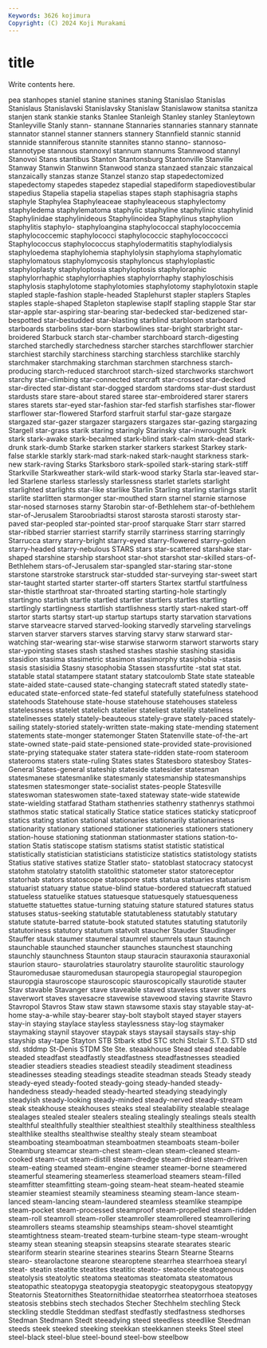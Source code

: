 ```yaml
---
Keywords: 3626 kojimura
Copyright: (C) 2024 Koji Murakami
---
```


# title

Write contents here.



pea stanhopes staniel stanine stanines staning Stanislao Stanislas Stanislaus
Stanislavski Stanislavsky Stanislaw Stanislawow stanitsa stanitza stanjen stank stankie stanks
Stanlee Stanleigh Stanley stanley Stanleytown Stanleyville Stanly stann- stannane Stannaries
stannaries stannary stannate stannator stannel stanner stanners stannery Stannfield stannic
stannid stannide stanniferous stannite stannites stanno stanno- stannoso- stannotype stannous
stannoxyl stannum stannums Stannwood stannyl Stanovoi Stans stantibus Stanton Stantonsburg
Stantonville Stanville Stanway Stanwin Stanwinn Stanwood stanza stanzaed stanzaic stanzaical
stanzaically stanzas stanze Stanzel stanzo stap stapedectomized stapedectomy stapedes stapedez
stapedial stapediform stapediovestibular stapedius Stapelia stapelia stapelias stapes staph staphisagria
staphs staphyle Staphylea Staphyleaceae staphyleaceous staphylectomy staphyledema staphylematoma staphylic staphyline
staphylinic staphylinid Staphylinidae staphylinideous Staphylinoidea Staphylinus staphylion staphylitis staphylo- staphyloangina
staphylococcal staphylococcemia staphylococcemic staphylococci staphylococcic staphylococcocci Staphylococcus staphylococcus staphylodermatitis staphylodialysis
staphyloedema staphylohemia staphylolysin staphyloma staphylomatic staphylomatous staphylomycosis staphyloncus staphyloplastic staphyloplasty
staphyloptosia staphyloptosis staphyloraphic staphylorrhaphic staphylorrhaphies staphylorrhaphy staphyloschisis staphylosis staphylotome staphylotomies
staphylotomy staphylotoxin staple stapled staple-fashion staple-headed Staplehurst stapler staplers Staples
staples staple-shaped Stapleton staplewise staplf stapling stapple Star star star-apple
star-aspiring star-bearing star-bedecked star-bedizened star-bespotted star-bestudded star-blasting starblind starbloom starboard
starboards starbolins star-born starbowlines star-bright starbright star-broidered Starbuck starch star-chamber
starchboard starch-digesting starched starchedly starchedness starcher starches starchflower starchier starchiest
starchily starchiness starching starchless starchlike starchly starchmaker starchmaking starchman starchmen
starchness starch-producing starch-reduced starchroot starch-sized starchworks starchwort starchy star-climbing star-connected
starcraft star-crossed star-decked star-directed star-distant star-dogged stardom stardoms star-dust stardust
stardusts stare stare-about stared staree star-embroidered starer starers stares starets
star-eyed star-fashion star-fed starfish starfishes star-flower starflower star-flowered Starford starfruit
starful star-gaze stargaze stargazed star-gazer stargazer stargazers stargazes star-gazing stargazing
Stargell star-grass starik staring staringly Starinsky star-inwrought Stark stark stark-awake
stark-becalmed stark-blind stark-calm stark-dead stark-drunk stark-dumb Starke starken starker starkers
starkest Starkey stark-false starkle starkly stark-mad stark-naked stark-naught starkness stark-new
stark-raving Starks Starksboro stark-spoiled stark-staring stark-stiff Starkville Starkweather stark-wild stark-wood
starky Starla star-leaved star-led Starlene starless starlessly starlessness starlet starlets
starlight starlighted starlights star-like starlike Starlin Starling starling starlings starlit
starlite starlitten starmonger star-mouthed starn starnel starnie starnose star-nosed starnoses
starny Starobin star-of-Bethlehem star-of-bethlehem star-of-Jerusalem Staroobriadtsi starost starosta starosti starosty
star-paved star-peopled star-pointed star-proof starquake Starr starr starred star-ribbed starrier
starriest starrify starrily starriness starring starringly Starrucca starry starry-bright starry-eyed
starry-flowered starry-golden starry-headed starry-nebulous STARS stars star-scattered starshake star-shaped starshine
starship starshoot star-shot starshot star-skilled stars-of-Bethlehem stars-of-Jerusalem star-spangled star-staring star-stone
starstone starstroke starstruck star-studded star-surveying star-sweet start star-taught started starter
starter-off starters Startex startful startfulness star-thistle starthroat star-throated starting starting-hole
startingly startingno startish startle startled startler startlers startles startling startlingly
startlingness startlish startlishness startly start-naked start-off startor starts startsy start-up
startup startups starty starvation starvations starve starveacre starved starved-looking starvedly
starveling starvelings starven starver starvers starves starving starvy starw starward
star-watching star-wearing star-wise starwise starworm starwort starworts stary star-ypointing stases
stash stashed stashes stashie stashing stasidia stasidion stasima stasimetric stasimon
stasimorphy stasiphobia -stasis stasis stasisidia Stasny stasophobia Stassen stassfurtite -stat
stat stat. statable statal statampere statant statary statcoulomb State state
stateable state-aided state-caused state-changing statecraft stated statedly state-educated state-enforced state-fed
stateful statefully statefulness statehood statehoods Statehouse state-house statehouse statehouses stateless
statelessness statelet statelich statelier stateliest statelily stateliness statelinesses stately stately-beauteous
stately-grave stately-paced stately-sailing stately-storied stately-written state-making state-mending statement statements state-monger
statemonger Staten Statenville state-of-the-art state-owned state-paid state-pensioned state-provided state-provisioned state-prying
statequake stater statera state-ridden state-room stateroom staterooms staters state-ruling States
states Statesboro statesboy States-General States-general stateship stateside statesider statesman statesmanese
statesmanlike statesmanly statesmanship statesmanships statesmen statesmonger state-socialist states-people Statesville stateswoman
stateswomen state-taxed stateway state-wide statewide state-wielding statfarad Statham stathenries stathenry
stathenrys stathmoi stathmos static statical statically Statice statice statices staticky
staticproof statics stating station stational stationaries stationarily stationariness stationarity stationary
stationed stationer stationeries stationers stationery station-house stationing stationman stationmaster stations
station-to-station Statis statiscope statism statisms statist statistic statistical statistically statistician
statisticians statisticize statistics statistology statists Statius stative statives statize Statler
stato- statoblast statocracy statocyst statohm statolatry statolith statolithic statometer stator
statoreceptor statorhab stators statoscope statospore stats statua statuaries statuarism statuarist
statuary statue statue-blind statue-bordered statuecraft statued statueless statuelike statues statuesque
statuesquely statuesqueness statuette statuettes statue-turning statuing stature statured statures status
statuses status-seeking statutable statutableness statutably statutary statute statute-barred statute-book statuted
statutes statuting statutorily statutoriness statutory statutum statvolt staucher Stauder Staudinger
Stauffer stauk staumer staumeral staumrel staumrels staun staunch staunchable staunched
stauncher staunches staunchest staunching staunchly staunchness Staunton staup stauracin stauraxonia
stauraxonial staurion stauro- staurolatries staurolatry staurolite staurolitic staurology Stauromedusae stauromedusan
stauropegia stauropegial stauropegion stauropgia stauroscope stauroscopic stauroscopically staurotide stauter Stav
stavable Stavanger stave staveable staved staveless staver stavers staverwort staves
stavesacre stavewise stavewood staving stavrite Stavro Stavropol Stavros Staw staw
stawn stawsome staxis stay stayable stay-at-home stay-a-while stay-bearer stay-bolt staybolt
stayed stayer stayers stay-in staying staylace stayless staylessness stay-log staymaker
staymaking staynil stayover staypak stays staysail staysails stay-ship stayship stay-tape
Stayton STB Stbark stbd STC stchi Stclair S.T.D. STD std
std. stddmp St-Denis STDM Ste Ste. steaakhouse Stead stead steadable
steaded steadfast steadfastly steadfastness steadfastnesses steadied steadier steadiers steadies steadiest
steadily steadiment steadiness steadinesses steading steadings steadite steadman steads Steady
steady steady-eyed steady-footed steady-going steady-handed steady-handedness steady-headed steady-hearted steadying steadyingly
steadyish steady-looking steady-minded steady-nerved steady-stream steak steakhouse steakhouses steaks steal
stealability stealable stealage stealages stealed stealer stealers stealing stealingly stealings
steals stealth stealthful stealthfully stealthier stealthiest stealthily stealthiness stealthless stealthlike
stealths stealthwise stealthy stealy steam steamboat steamboating steamboatman steamboatmen steamboats
steam-boiler Steamburg steamcar steam-chest steam-clean steam-cleaned steam-cooked steam-cut steam-distill steam-dredge
steam-dried steam-driven steam-eating steamed steam-engine steamer steamer-borne steamered steamerful steamering
steamerless steamerload steamers steam-filled steamfitter steamfitting steam-going steam-heat steam-heated steamie
steamier steamiest steamily steaminess steaming steam-lance steam-lanced steam-lancing steam-laundered steamless
steamlike steampipe steam-pocket steam-processed steamproof steam-propelled steam-ridden steam-roll steamroll steam-roller
steamroller steamrollered steamrollering steamrollers steams steamship steamships steam-shovel steamtight steamtightness
steam-treated steam-turbine steam-type steam-wrought steamy stean steaning steapsin steapsins stearate
stearates stearic steariform stearin stearine stearines stearins Stearn Stearne Stearns
stearo- stearolactone stearone stearoptene stearrhea stearrhoea stearyl steat- steatin steatite
steatites steatitic steato- steatocele steatogenous steatolysis steatolytic steatoma steatomas steatomata
steatomatous steatopathic steatopyga steatopygia steatopygic steatopygous steatopygy Steatornis Steatornithes Steatornithidae
steatorrhea steatorrhoea steatoses steatosis stebbins stech stechados Stecher Stechhelm stechling
Steck steckling steddle Steddman stedfast stedfastly stedfastness stedhorses Stedman Stedmann
Stedt steeadying steed steedless steedlike Steedman steeds steek steeked steeking
steekkan steekkannen steeks Steel steel steel-black steel-blue steel-bound steel-bow steelbow
